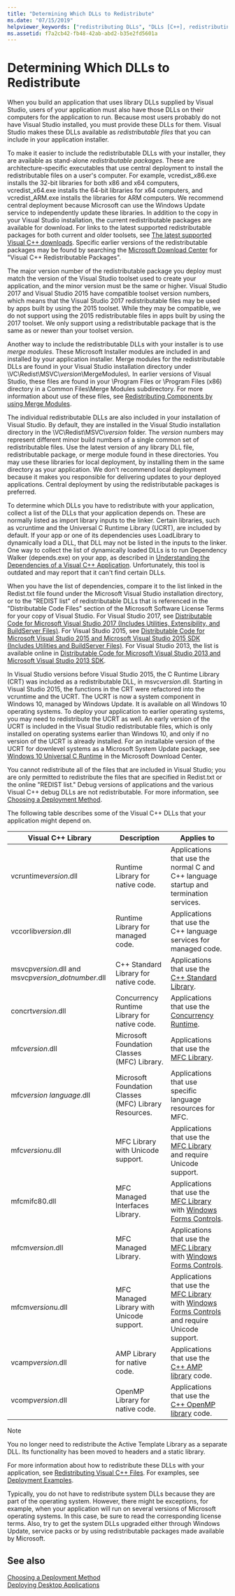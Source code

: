 ```yaml
---
title: "Determining Which DLLs to Redistribute"
ms.date: "07/15/2019"
helpviewer_keywords: ["redistributing DLLs", "DLLs [C++], redistributing", "dependencies [C++], application deployment and", "application deployment [C++], DLL redistribution", "deploying applications [C++], DLL redistribution"]
ms.assetid: f7a2cb42-fb48-42ab-abd2-b35e2fd5601a
---
```

# Determining Which DLLs to Redistribute

When you build an application that uses library DLLs supplied by Visual Studio, users of your application must also have those DLLs on their computers for the application to run. Because most users probably do not have Visual Studio installed, you must provide these DLLs for them. Visual Studio makes these DLLs available as *redistributable files* that you can include in your application installer.

To make it easier to include the redistributable DLLs with your installer, they are available as stand-alone *redistributable packages*. These are architecture-specific executables that use central deployment to install the redistributable files on a user's computer. For example, vcredist\_x86.exe installs the 32-bit libraries for both x86 and x64 computers, vcredist\_x64.exe installs the 64-bit libraries for x64 computers, and vcredist\_ARM.exe installs the libraries for ARM computers. We recommend central deployment because Microsoft can use the Windows Update service to independently update these libraries. In addition to the copy in your Visual Studio installation, the current redistributable packages are available for download. For links to the latest supported redistributable packages for both current and older toolsets, see [The latest supported Visual C++ downloads](https://support.microsoft.com/help/2977003/the-latest-supported-visual-c-downloads). Specific earlier versions of the redistributable packages may be found by searching the [Microsoft Download Center](https://go.microsoft.com/fwlink/p/?LinkId=158431) for "Visual C++ Redistributable Packages".

The major version number of the redistributable package you deploy must match the version of the Visual Studio toolset used to create your application, and the minor version must be the same or higher. Visual Studio 2017 and Visual Studio 2015 have compatible toolset version numbers, which means that the Visual Studio 2017 redistributable files may be used by apps built by using the 2015 toolset. While they may be compatible, we do not support using the 2015 redistributable files in apps built by using the 2017 toolset. We only support using a redistributable package that is the same as or newer than your toolset version.

Another way to include the redistributable DLLs with your installer is to use *merge modules*. These Microsoft Installer modules are included in and installed by your application installer. Merge modules for the redistributable DLLs are found in your Visual Studio installation directory under \\VC\\Redist\MSVC\\*version*\\MergeModules\\. In earlier versions of Visual Studio, these files are found in your \\Program Files or \\Program Files (x86) directory in a Common Files\\Merge Modules subdirectory. For more information about use of these files, see [Redistributing Components by using Merge Modules](redistributing-components-by-using-merge-modules.md).

The individual redistributable DLLs are also included in your installation of Visual Studio. By default, they are installed in the Visual Studio installation directory in the \\VC\\Redist\\MSVC\\*version* folder. The *version* numbers may represent different minor build numbers of a single common set of redistributable files. Use the latest version of any library DLL file, redistributable package, or merge module found in these directories. You may use these libraries for local deployment, by installing them in the same directory as your application. We don't recommend local deployment because it makes you responsible for delivering updates to your deployed applications. Central deployment by using the redistributable packages is preferred.

To determine which DLLs you have to redistribute with your application, collect a list of the DLLs that your application depends on. These are normally listed as import library inputs to the linker. Certain libraries, such as vcruntime and the Universal C Runtime Library (UCRT), are included by default. If your app or one of its dependencies uses LoadLibrary to dynamically load a DLL, that DLL may not be listed in the inputs to the linker. One way to collect the list of dynamically loaded DLLs is to run Dependency Walker (depends.exe) on your app, as described in [Understanding the Dependencies of a Visual C++ Application](understanding-the-dependencies-of-a-visual-cpp-application.md). Unfortunately, this tool is outdated and may report that it can't find certain DLLs.

When you have the list of dependencies, compare it to the list linked in the Redist.txt file found under the Microsoft Visual Studio installation directory, or to the "REDIST list" of redistributable DLLs that is referenced in the "Distributable Code Files" section of the Microsoft Software License Terms for your copy of Visual Studio. For Visual Studio 2017, see [Distributable Code for Microsoft Visual Studio 2017 (Includes Utilities, Extensibility, and BuildServer Files)](https://go.microsoft.com/fwlink/p/?linkid=823098). For Visual Studio 2015, see [Distributable Code for Microsoft Visual Studio 2015 and Microsoft Visual Studio 2015 SDK (Includes Utilities and BuildServer Files)](https://go.microsoft.com/fwlink/p/?linkid=799794). For Visual Studio 2013, the list is available online in [Distributable Code for Microsoft Visual Studio 2013 and Microsoft Visual Studio 2013 SDK](https://go.microsoft.com/fwlink/p/?LinkId=313603).

In Visual Studio versions before Visual Studio 2015, the C Runtime Library (CRT) was included as a redistributable DLL, in msvc*version*.dll. Starting in Visual Studio 2015, the functions in the CRT were refactored into the vcruntime and the UCRT. The UCRT is now a system component in Windows 10, managed by Windows Update. It is available on all Windows 10 operating systems. To deploy your application to earlier operating systems, you may need to redistribute the UCRT as well. An early version of the UCRT is included in the Visual Studio redistributable files, which is only installed on operating systems earlier than Windows 10, and only if no version of the UCRT is already installed. For an installable version of the UCRT for downlevel systems as a Microsoft System Update package, see [Windows 10 Universal C Runtime](https://www.microsoft.com/download/details.aspx?id=48234) in the Microsoft Download Center.

You cannot redistribute all of the files that are included in Visual Studio; you are only permitted to redistribute the files that are specified in Redist.txt or the online "REDIST list." Debug versions of applications and the various Visual C++ debug DLLs are not redistributable. For more information, see [Choosing a Deployment Method](choosing-a-deployment-method.md).

The following table describes some of the Visual C++ DLLs that your application might depend on.

|Visual C++ Library|Description|Applies to|
|--------------------------|-----------------|----------------|
|vcruntime*version*.dll|Runtime Library for native code.|Applications that use the normal C and C++ language startup and termination services.|
|vccorlib*version*.dll|Runtime Library for managed code.|Applications that use the C++ language services for managed code.|
|msvcp*version*.dll and msvcp*version*_*dotnumber*.dll|C++ Standard Library for native code.|Applications that use the [C++ Standard Library](../standard-library/cpp-standard-library-reference.md).|
|concrt*version*.dll|Concurrency Runtime Library for native code.|Applications that use the [Concurrency Runtime](../parallel/concrt/concurrency-runtime.md).|
|mfc*version*.dll|Microsoft Foundation Classes (MFC) Library.|Applications that use the [MFC Library](../mfc/mfc-desktop-applications.md).|
|mfc*version* *language*.dll|Microsoft Foundation Classes (MFC) Library Resources.|Applications that use specific language resources for MFC.|
|mfc*version*u.dll|MFC Library with Unicode support.|Applications that use the [MFC Library](../mfc/mfc-desktop-applications.md) and require Unicode support.|
|mfcmifc80.dll|MFC Managed Interfaces Library.|Applications that use the [MFC Library](../mfc/mfc-desktop-applications.md) with [Windows Forms Controls](/dotnet/framework/winforms/controls/index).|
|mfcm*version*.dll|MFC Managed Library.|Applications that use the [MFC Library](../mfc/mfc-desktop-applications.md) with [Windows Forms Controls](/dotnet/framework/winforms/controls/index).|
|mfcm*version*u.dll|MFC Managed Library with Unicode support.|Applications that use the [MFC Library](../mfc/mfc-desktop-applications.md) with [Windows Forms Controls](/dotnet/framework/winforms/controls/index) and require Unicode support.|
|vcamp*version*.dll|AMP Library for native code.|Applications that use the [C++ AMP library](../parallel/amp/cpp-amp-cpp-accelerated-massive-parallelism.md) code.|
|vcomp*version*.dll|OpenMP Library for native code.|Applications that use the [C++ OpenMP library](../parallel/openmp/openmp-in-visual-cpp.md) code.|

> [!NOTE]
> You no longer need to redistribute the Active Template Library as a separate DLL. Its functionality has been moved to headers and a static library.

For more information about how to redistribute these DLLs with your application, see [Redistributing Visual C++ Files](redistributing-visual-cpp-files.md). For examples, see [Deployment Examples](deployment-examples.md).

Typically, you do not have to redistribute system DLLs because they are part of the operating system. However, there might be exceptions, for example, when your application will run on several versions of Microsoft operating systems. In this case, be sure to read the corresponding license terms. Also, try to get the system DLLs upgraded either through Windows Update, service packs or by using redistributable packages made available by Microsoft.

## See also

[Choosing a Deployment Method](choosing-a-deployment-method.md)<br/>
[Deploying Desktop Applications](deploying-native-desktop-applications-visual-cpp.md)
